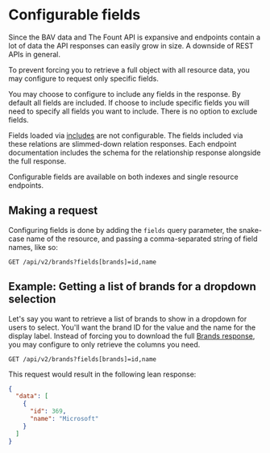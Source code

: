 # Configurable fields

Since the BAV data and The Fount API is expansive and endpoints contain a lot of data the API responses can easily grow
in size. A downside of REST APIs in general.

To prevent forcing you to retrieve a full object with all resource data, you may configure to request only specific
fields.

You may choose to configure to include any fields in the response. By default all fields are included. If choose to
include specific fields you will need to specify all fields you want to include. There is no option to exclude fields.

Fields loaded via [includes](includes.md) are not configurable. The fields included via these relations are slimmed-down
relation responses. Each endpoint documentation includes the schema for the relationship response alongside the full
response.

Configurable fields are available on both indexes and single resource endpoints.

## Making a request

Configuring fields is done by adding the `fields` query parameter, the snake-case name of the resource, and passing a comma-separated string of field names,
like so:

```http request
GET /api/v2/brands?fields[brands]=id,name
```

## Example: Getting a list of brands for a dropdown selection

Let's say you want to retrieve a list of brands to show in a dropdown for users to select. You'll want the brand ID for
the value and the name for the display label. Instead of forcing you to download the
full [Brands response](../brand-data/brands.md), you may configure to only retrieve the columns you need.

```http request
GET /api/v2/brands?fields[brands]=id,name
```

This request would result in the following lean response:

```json
{
  "data": [
    {
      "id": 369,
      "name": "Microsoft"
    }
  ]
}
```